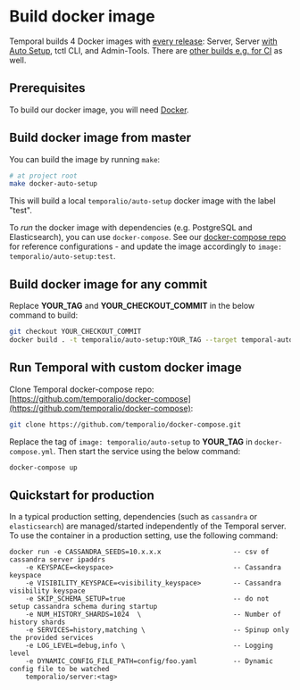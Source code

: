 # Build docker image

Temporal builds 4 Docker images with [every release](https://github.com/temporalio/temporal/releases): Server, Server [with Auto Setup](https://docs.temporal.io/blog/auto-setup), tctl CLI, and Admin-Tools. There are [other builds e.g. for CI](https://hub.docker.com/u/temporalio) as well.

## Prerequisites

To build our docker image, you will need [Docker](https://docs.docker.com/engine/installation/).

## Build docker image from master

You can build the image by running `make`:

```bash
# at project root
make docker-auto-setup
```

This will build a local `temporalio/auto-setup` docker image with the label "test".

To *run* the docker image with dependencies (e.g. PostgreSQL and Elasticsearch), you can use `docker-compose`. See our [docker-compose repo](https://github.com/temporalio/docker-compose) for reference configurations - and update the image accordingly to `image: temporalio/auto-setup:test`.

## Build docker image for any commit

Replace **YOUR_TAG** and **YOUR_CHECKOUT_COMMIT** in the below command to build:
```bash
git checkout YOUR_CHECKOUT_COMMIT
docker build . -t temporalio/auto-setup:YOUR_TAG --target temporal-auto-setup
```

## Run Temporal with custom docker image

Clone Temporal docker-compose repo: [https://github.com/temporalio/docker-compose](https://github.com/temporalio/docker-compose):
```bash
git clone https://github.com/temporalio/docker-compose.git
```

Replace the tag of `image: temporalio/auto-setup` to **YOUR_TAG** in `docker-compose.yml`.
Then start the service using the below command:
```bash
docker-compose up
```

## Quickstart for production

In a typical production setting, dependencies (such as `cassandra` or `elasticsearch`) are managed/started independently of the Temporal server.
To use the container in a production setting, use the following command:

```plain
docker run -e CASSANDRA_SEEDS=10.x.x.x                  -- csv of cassandra server ipaddrs
    -e KEYSPACE=<keyspace>                              -- Cassandra keyspace
    -e VISIBILITY_KEYSPACE=<visibility_keyspace>        -- Cassandra visibility keyspace
    -e SKIP_SCHEMA_SETUP=true                           -- do not setup cassandra schema during startup
    -e NUM_HISTORY_SHARDS=1024  \                       -- Number of history shards
    -e SERVICES=history,matching \                      -- Spinup only the provided services
    -e LOG_LEVEL=debug,info \                           -- Logging level
    -e DYNAMIC_CONFIG_FILE_PATH=config/foo.yaml         -- Dynamic config file to be watched
    temporalio/server:<tag>
```

